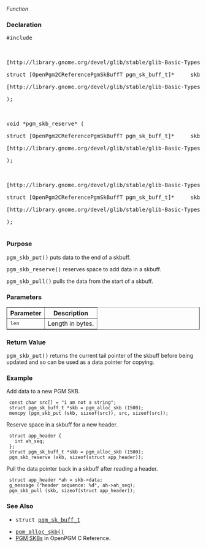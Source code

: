 _Function_
### Declaration ###
<pre>
#include <pgm/pgm.h><br>
<br>
[http://library.gnome.org/devel/glib/stable/glib-Basic-Types.html#gpointer gpointer] *pgm_skb_put* (<br>
struct [OpenPgm2CReferencePgmSkBuffT pgm_sk_buff_t]*     skb,<br>
[http://library.gnome.org/devel/glib/stable/glib-Basic-Types.html#guint16 guint16]                   size<br>
);<br>
<br>
void *pgm_skb_reserve* (<br>
struct [OpenPgm2CReferencePgmSkBuffT pgm_sk_buff_t]*     skb,<br>
[http://library.gnome.org/devel/glib/stable/glib-Basic-Types.html#guint16 guint16]                   size<br>
);<br>
<br>
[http://library.gnome.org/devel/glib/stable/glib-Basic-Types.html#gpointer gpointer] *pgm_skb_pull* (<br>
struct [OpenPgm2CReferencePgmSkBuffT pgm_sk_buff_t]*     skb,<br>
[http://library.gnome.org/devel/glib/stable/glib-Basic-Types.html#guint16 guint16]                   size<br>
);<br>
</pre>

### Purpose ###
<tt>pgm_skb_put()</tt> puts data to the end of a skbuff.

<tt>pgm_skb_reserve()</tt> reserves space to add data in a skbuff.

<tt>pgm_skb_pull()</tt> pulls the data from the start of a skbuff.

### Parameters ###

<table cellpadding='5' border='1' cellspacing='0'>
<tr>
<th>Parameter</th>
<th>Description</th>
</tr>
<tr>
<td><tt>len</tt></td>
<td>Length in bytes.</td>
</tr>
</table>


### Return Value ###
<tt>pgm_skb_put()</tt> returns the current tail pointer of the skbuff before being updated and so can be used as a data pointer for copying.

### Example ###
Add data to a new PGM SKB.

```
 const char src[] = "i am not a string";
 struct pgm_sk_buff_t *skb = pgm_alloc_skb (1500);
 memcpy (pgm_skb_put (skb, sizeof(src)), src, sizeof(src));
```

Reserve space in a skbuff for a new header.

```
 struct app_header {
   int ah_seq;
 };
 struct pgm_sk_buff_t *skb = pgm_alloc_skb (1500);
 pgm_skb_reserve (skb, sizeof(struct app_header));
```

Pull the data pointer back in a skbuff after reading a header.

```
 struct app_header *ah = skb->data;
 g_message ("header sequence: %d", ah->ah_seq);
 pgm_skb_pull (skb, sizeof(struct app_header));
```

### See Also ###
  * <tt>struct <a href='OpenPgm2CReferencePgmSkBuffT.md'>pgm_sk_buff_t</a></tt><br>
<ul><li><tt><a href='OpenPgm2CReferencePgmAllocSkb.md'>pgm_alloc_skb()</a></tt><br>
</li><li><a href='OpenPgm2CReferencePgmSkbs.md'>PGM SKBs</a> in OpenPGM C Reference.</li></ul>

